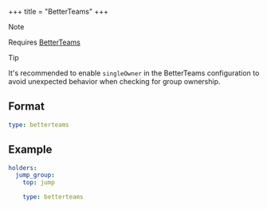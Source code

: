 +++
title = "BetterTeams"
+++

> [!NOTE]
> Requires [BetterTeams](https://www.spigotmc.org/resources/17129/)

> [!TIP]
> It's recommended to enable `singleOwner` in the BetterTeams configuration to avoid unexpected behavior when checking for group ownership.

## Format

```yaml
type: betterteams
```

## Example

```yaml
holders:
  jump_group:
    top: jump

    type: betterteams
```
